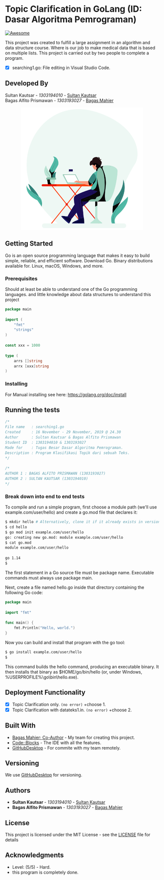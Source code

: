 # Topic Clarification in GoLang (ID: Dasar Algoritma Pemrograman)

[![Awesome](https://cdn.rawgit.com/sindresorhus/awesome/d7305f38d29fed78fa85652e3a63e154dd8e8829/media/badge.svg)](https://github.com/sindresorhus/awesome)

This project was created to fulfill a large assignment in an algorithm and data structure course. Where is our job to make medical data that is based on multiple lists. This project is carried out by two people to complete a program.

- [x] searching1.go: File editing in Visual Studio Code.

## Developed By

Sultan Kautsar - *1303194010* - [Sultan Kautsar](https://github.com/bydzen)<br>
Bagas Alfito Prismawan - *1303193027* - [Bagas Mahier](https://github.com/BagasMahier12a)

<p align="center">
  <img weight="400px" height="400px" src="https://github.com/bydzen/TubesMultiLinklist_ASD_DataBerobat/blob/master/Data%20Berobat/img/lottie1.gif">
</p>

## Getting Started

Go is an open source programming language that makes it easy to build simple, reliable, and efficient software. Download Go. Binary distributions available for. Linux, macOS, Windows, and more.

### Prerequisites

Should at least be able to understand one of the Go programming languages. and little knowledge about data structures to understand this project

```go
package main

import (
	"fmt"
	"strings"
)

const xxx = 1000

type (
	arrs []string
	arrx [xxx]string
)
```

### Installing

For Manual installing see here: https://golang.org/doc/install

## Running the tests

```go
/*
File name	: searching1.go
Created		: 16 November - 29 November, 2019 @ 24.30
Author		: Sultan Kautsar & Bagas Alfito Prismawan
Student ID	: 1303194010 & 1303193027
Made for	: Tugas Besar Dasar Algoritma Pemrograman.
Description	: Program Klasifikasi Topik dari sebuah Teks.
*/

/*
AUTHOR 1 : BAGAS ALFITO PRISMAWAN (1303193027)
AUTHOR 2 : SULTAN KAUTSAR (1303194010)
*/
```

### Break down into end to end tests

To compile and run a simple program, first choose a module path (we'll use example.com/user/hello) and create a go.mod file that declares it:

```bash
$ mkdir hello # Alternatively, clone it if it already exists in version control.
$ cd hello
$ go mod init example.com/user/hello
go: creating new go.mod: module example.com/user/hello
$ cat go.mod
module example.com/user/hello

go 1.14
$
```

The first statement in a Go source file must be package name. Executable commands must always use package main.

Next, create a file named hello.go inside that directory containing the following Go code:

```go
package main

import "fmt"

func main() {
	fmt.Println("Hello, world.")
}
```

Now you can build and install that program with the go tool:

```bash
$ go install example.com/user/hello
$
```

This command builds the hello command, producing an executable binary. It then installs that binary as $HOME/go/bin/hello (or, under Windows, %USERPROFILE%\go\bin\hello.exe).

## Deployment Functionality

- [x] Topic Clarification only. ```(no error)``` +choose 1.
- [x] Topic Clarification with datateks1.in. ```(no error)``` +choose 2.

## Built With

* [Bagas Mahier; Co-Author](https://github.com/BagasMahier12a/) - My team for creating this project.
* [Code::Blocks](http://www.codeblocks.org/home) - The IDE with all the features.
* [GitHubDesktop](https://desktop.github.com/) - For commite with my team remotely.

## Versioning

We use [GitHubDesktop](https://desktop.github.com/) for versioning.

## Authors

* **Sultan Kautsar** - *1303194010* - [Sultan Kautsar](https://github.com/bydzen)
* **Bagas Alfito Prismawan** - *1303193027* - [Bagas Mahier](https://github.com/BagasMahier12a)

## License

This project is licensed under the MIT License - see the [LICENSE](https://github.com/bydzen/TubesMultiLinklist_ASD_DataBerobat/blob/master/LICENSE) file for details

## Acknowledgments

* Level: (5/5) - Hard.
* this program is completely done.

